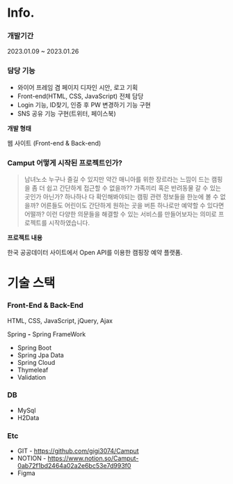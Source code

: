 # Info.

### **개발기간**

2023.01.09 ~ 2023.01.26
### **담당 기능**

- 와이어 프레임 겸 페이지 디자인 시안, 로고 기획
- Front-end(HTML, CSS, JavaScript) 전체 담당
- Login 기능, ID찾기, 인증 후 PW 변경하기 기능 구현
- SNS 공유 기능 구현(트위터, 페이스북)

**개발 형태**

웹 사이트 (Front-end & Back-end)

### **Camput 어떻게 시작된 프로젝트인가?**

> 남녀노소 누구나 즐길 수 있지만 약간 매니아를 위한 장르라는 느낌이 드는 캠핑을 좀 더 쉽고 간단하게 접근할 수 없을까?? 가족끼리 혹은 반려동물 갈 수 있는 곳인가 아닌가? 하나하나 다 확인해봐야되는 캠핑 관련 정보들을 한눈에 볼 수 없을까? 어른들도 어린이도 간단하게 원하는 곳을 버튼 하나로만 예약할 수 있다면 어떨까? 이런 다양한 의문들을 해결할 수 있는 서비스를 만들어보자는 의미로 프로젝트를 시작하였습니다.
> 

**프로젝트 내용**

한국 공공데이터 사이트에서 Open API를 이용한 캠핑장 예약 플랫폼.

# **기술 스택**

### **Front-End & Back-End**

HTML, CSS, JavaScript, jQuery, Ajax

Spring **-** Spring FrameWork

- Spring Boot
- Spring Jpa Data
- Spring Cloud
- Thymeleaf
- Validation

### **DB**

- MySql
- H2Data

### **Etc**

- GIT - https://github.com/gigi3074/Camput
- NOTION - https://www.notion.so/Camput-0ab72f1bd2464a02a2e6bc53e7d993f0
- Figma

